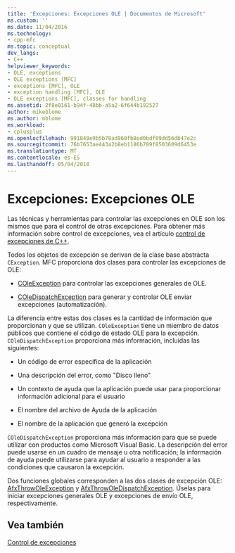 ```yaml
---
title: 'Excepciones: Excepciones OLE | Documentos de Microsoft'
ms.custom: ''
ms.date: 11/04/2016
ms.technology:
- cpp-mfc
ms.topic: conceptual
dev_langs:
- C++
helpviewer_keywords:
- OLE, exceptions
- OLE exceptions [MFC]
- exceptions [MFC], OLE
- exception handling [MFC], OLE
- OLE exceptions [MFC], classes for handling
ms.assetid: 2f8e0161-b94f-48bb-a5a2-6f644b192527
author: mikeblome
ms.author: mblome
ms.workload:
- cplusplus
ms.openlocfilehash: 991848e9b5b78ad960fb8ed0bdf09dd56db47e2c
ms.sourcegitcommit: 76b7653ae443a2b8eb1186b789f8503609d6453e
ms.translationtype: MT
ms.contentlocale: es-ES
ms.lasthandoff: 05/04/2018
---
```

# <a name="exceptions-ole-exceptions"></a>Excepciones: Excepciones OLE
Las técnicas y herramientas para controlar las excepciones en OLE son los mismos que para el control de otras excepciones. Para obtener más información sobre control de excepciones, vea el artículo [control de excepciones de C++](../cpp/cpp-exception-handling.md).  
  
 Todos los objetos de excepción se derivan de la clase base abstracta `CException`. MFC proporciona dos clases para controlar las excepciones de OLE:  
  
-   [COleException](../mfc/reference/coleexception-class.md) para controlar las excepciones generales de OLE.  
  
-   [COleDispatchException](../mfc/reference/coledispatchexception-class.md) para generar y controlar OLE enviar excepciones (automatización).  
  
 La diferencia entre estas dos clases es la cantidad de información que proporcionan y que se utilizan. `COleException` tiene un miembro de datos públicos que contiene el código de estado OLE para la excepción. `COleDispatchException` proporciona más información, incluidas las siguientes:  
  
-   Un código de error específica de la aplicación  
  
-   Una descripción del error, como "Disco lleno"  
  
-   Un contexto de ayuda que la aplicación puede usar para proporcionar información adicional para el usuario  
  
-   El nombre del archivo de Ayuda de la aplicación  
  
-   El nombre de la aplicación que generó la excepción  
  
 `COleDispatchException` proporciona más información para que se puede utilizar con productos como Microsoft Visual Basic. La descripción del error puede usarse en un cuadro de mensaje u otra notificación; la información de ayuda puede utilizarse para ayudar al usuario a responder a las condiciones que causaron la excepción.  
  
 Dos funciones globales corresponden a las dos clases de excepción OLE: [AfxThrowOleException](../mfc/reference/exception-processing.md#afxthrowoleexception) y [AfxThrowOleDispatchException](../mfc/reference/exception-processing.md#afxthrowoledispatchexception). Úselas para iniciar excepciones generales OLE y excepciones de envío OLE, respectivamente.  
  
## <a name="see-also"></a>Vea también  
 [Control de excepciones](../mfc/exception-handling-in-mfc.md)

